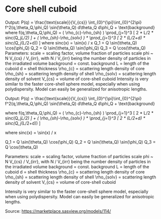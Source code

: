 # Core shell cuboid

Output: P(q) = \frac{\text{scale}}{V_{cs}} \int_{0}^{\pi}\int_{0}^{2\pi} f^2(q,\theta_Q,\phi_Q) \sin(\theta_Q) d\theta_Q d\phi_Q + \text{background} where f(q,\theta_Q,\phi_Q) = ( \rho_{c}-\rho_{sh} ) \prod_{j=1}^3 [ 2 * L/2 * sinc(Q_j*L/2) ] + ( \rho_{sh}-\rho_{solv} ) * \prod_{j=1}^3 [ 2 * (L/2+d) * sinc(Q_j*(L/2+d)) ] where sinc(x) = \sin(x) / x Q_1 = Q \sin(\theta_Q) \cos(\phi_Q) Q_2 = Q \sin(\theta_Q) \sin(\phi_Q) Q_3 = Q \cos(\theta_Q) Parameters: scale = scaling factor, volume fraction of particles scale phi ~ N V_{cs} / V_{irr}, with N / V_{irr} being the number density of particles in the irradiated volume background = const. background L = length of the cuboid d = shell thickness \rho_{c} = scattering length density of core \rho_{sh} = scattering length density of shell \rho_{solv} = scattering length density of solvent V_{cs} = volume of core-shell cuboid Intensity is very similar to the faster core-shell sphere model, especially when using polydispersity. Model can easily be generalized for anisotropic lengths.

Output: P(q) = \frac{\text{scale}}{V_{cs}} \int_{0}^{\pi}\int_{0}^{2\pi} f^2(q,\theta_Q,\phi_Q) \sin(\theta_Q) d\theta_Q d\phi_Q + \text{background}

where f(q,\theta_Q,\phi_Q) = ( \rho_{c}-\rho_{sh} ) \prod_{j=1}^3 [ 2 * L/2 * sinc(Q_j*L/2) ] + ( \rho_{sh}-\rho_{solv} ) * \prod_{j=1}^3 [ 2 * (L/2+d) * sinc(Q_j*(L/2+d)) ]

where sinc(x) = \sin(x) / x

Q_1 = Q \sin(\theta_Q) \cos(\phi_Q) Q_2 = Q \sin(\theta_Q) \sin(\phi_Q) Q_3 = Q \cos(\theta_Q)

Parameters: scale = scaling factor, volume fraction of particles scale phi ~ N V_{cs} / V_{irr}, with N / V_{irr} being the number density of particles in the irradiated volume background = const. background L = length of the cuboid d = shell thickness \rho_{c} = scattering length density of core \rho_{sh} = scattering length density of shell \rho_{solv} = scattering length density of solvent V_{cs} = volume of core-shell cuboid

Intensity is very similar to the faster core-shell sphere model, especially when using polydispersity. Model can easily be generalized for anisotropic lengths.

Source: https://marketplace.sasview.org/models/114/

